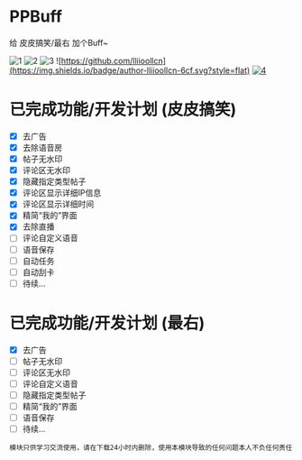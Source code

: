# PPBuff

给 皮皮搞笑/最右 加个Buff~

![1](https://img.shields.io/github/stars/lliioollcn/PPBuff)
![2](https://img.shields.io/github/downloads/Xposed-Modules-Repo/cn.lliiooll.pphelper/total)
![3](https://img.shields.io/github/v/release/Xposed-Modules-Repo/cn.lliiooll.pphelper)
![https://github.com/lliioollcn](https://img.shields.io/badge/author-lliioollcn-6cf.svg?style=flat)
[![4](https://github.com/lliioollcn/PPBuff/actions/workflows/android.yml/badge.svg)](https://github.com/lliioollcn/PPBuff/actions/workflows/android.yml)
# 已完成功能/开发计划 (皮皮搞笑)

- [x] 去广告
- [x] 去除语音房
- [x] 帖子无水印
- [x] 评论区无水印
- [x] 隐藏指定类型帖子
- [x] 评论区显示详细IP信息
- [x] 评论区显示详细时间
- [x] 精简“我的”界面
- [x] 去除直播
- [ ] 评论自定义语音
- [ ] 语音保存
- [ ] 自动任务
- [ ] 自动刮卡
- [ ] 待续...

# 已完成功能/开发计划 (最右)

- [x] 去广告
- [ ] 帖子无水印
- [ ] 评论区无水印
- [ ] 评论自定义语音
- [ ] 隐藏指定类型帖子
- [ ] 精简“我的”界面
- [ ] 语音保存
- [ ] 待续...

~~~
模块只供学习交流使用，请在下载24小时内删除，使用本模块导致的任何问题本人不负任何责任
~~~
